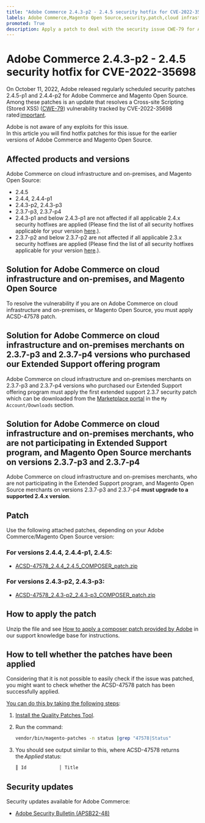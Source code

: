 ```yaml
---
title: "Adobe Commerce 2.4.3-p2 - 2.4.5 security hotfix for CVE-2022-35698"
labels: Adobe Commerce,Magento Open Source,security,patch,cloud infrastructure,on-premises,2,4,4,2.4.3-p1,2.4.3,2.4.2-p2,2.4.2-p1,2.4.2,2.4.1-p1,2.4.1,2.4.0-p1,2.4.0,composer
promoted: True
description: Apply a patch to deal with the security issue CWE-79 for Adobe Commerce 2.4.3-p2 - 2.4.5.
---
```

# Adobe Commerce 2.4.3-p2 - 2.4.5 security hotfix for CVE-2022-35698

On October 11, 2022, Adobe released regularly scheduled security patches 2.4.5-p1 and 2.4.4-p2 for Adobe Commerce and Magento Open Source.<br>
Among these patches is an update that resolves a Cross-site Scripting (Stored XSS) ([CWE-79](https://cwe.mitre.org/data/definitions/79.html)) vulnerability tracked by CVE-2022-35698 rated [important](https://helpx.adobe.com/security/severity-ratings.html).

Adobe is not aware of any exploits for this issue.<br>
In this article you will find hotfix patches for this issue for the earlier versions of Adobe Commerce and Magento Open Source. 
 
## Affected products and versions

Adobe Commerce on cloud infrastructure and on-premises, and Magento Open Source:

* 2.4.5 
* 2.4.4, 2.4.4-p1
* 2.4.3-p2, 2.4.3-p3
* 2.3.7-p3, 2.3.7-p4 
* 2.4.3-p1 and below 2.4.3-p1 are not affected if all applicable 2.4.x security hotfixes are applied (Please find the list of all security hotfixes applicable for your version [here](https://helpx.adobe.com/security/products/magento.html).).
* 2.3.7-p2 and below 2.3.7-p2 are not affected if all applicable 2.3.x security hotfixes are applied (Please find the list of all security hotfixes applicable for your version [here](https://helpx.adobe.com/security/products/magento.html).).


## Solution for Adobe Commerce on cloud infrastructure and on-premises, and Magento Open Source 

To resolve the vulnerability if you are on Adobe Commerce on cloud infrastructure and on-premises, or Magento Open Source, you must apply ACSD-47578 patch.

## Solution for Adobe Commerce on cloud infrastructure and on-premises merchants on 2.3.7-p3 and 2.3.7-p4 versions who purchased our Extended Support offering program 

Adobe Commerce on cloud infrastructure and on-premises merchants on 2.3.7-p3 and 2.3.7-p4 versions who purchased our Extended Support offering program must apply the first extended support 2.3.7 security patch which can be downloaded from the [Marketplace portal](https://marketplace.magento.com/) in the `My Account/Downloads` section. 

## Solution for Adobe Commerce on cloud infrastructure and on-premises merchants, who are not participating in Extended Support program, and Magento Open Source merchants on versions 2.3.7-p3 and 2.3.7-p4

Adobe Commerce on cloud infrastructure and on-premises merchants, who are not participating in the Extended Support program, and Magento Open Source merchants on versions 2.3.7-p3 and 2.3.7-p4 **must upgrade to a supported 2.4.x version**. 

## Patch

Use the following attached patches, depending on your Adobe Commerce/Magento Open Source version:

### For versions 2.4.4, 2.4.4-p1, 2.4.5:

* [ACSD-47578_2.4.4_2.4.5_COMPOSER_patch.zip](assets/ACSD-47578_2.4.4_2.4.5_COMPOSER_patch.zip)

### For versions 2.4.3-p2, 2.4.3-p3:

* [ACSD-47578_2.4.3-p2_2.4.3-p3_COMPOSER_patch.zip](assets/ACSD-47578_2.4.3-p2_2.4.3-p3_COMPOSER_patch.zip)

## How to apply the patch

Unzip the file and see [How to apply a composer patch provided by Adobe](https://experienceleague.adobe.com/docs/commerce-knowledge-base/kb/how-to/how-to-apply-a-composer-patch-provided-by-magento.html?lang=en) in our support knowledge base for instructions.

## How to tell whether the patches have been applied 

Considering that it is not possible to easily check if the issue was patched, you might want to check whether the ACSD-47578 patch has been successfully applied. 

<u>You can do this by taking the following steps</u>:

1. [Install the Quality Patches Tool](https://experienceleague.adobe.com/docs/commerce-operations/tools/quality-patches-tool/usage.html).
1. Run the command:

    ```bash
    vendor/bin/magento-patches -n status |grep "47578|Status"
    ```

1. You should see output similar to this, where ACSD-47578 returns the *Applied* status:

    ```bash
    ║ Id            │ Title                                                        │ Category        │ Origin                 │ Status      │ Details                                          ║ ║ N/A           │ ../m2-hotfixes/ACSD-47578__2.4.4_2.4.5_COMPOSER_patch.patch      │ Other           │ Local                  │ Applied     │ Patch type: Custom                                
    ```

## Security updates

Security updates available for Adobe Commerce:

* [Adobe Security Bulletin (APSB22-48)](https://helpx.adobe.com/security/products/magento/apsb22-48.html)
